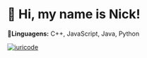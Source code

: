 <h1>👋 Hi, my name is Nick!</h1>
<p>📗<strong>Linguagens:</strong> C++, JavaScript, Java, Python</p>

[![iuricode](https://github-readme-stats.vercel.app/api/top-langs/?username=nickstarss&hide=html&layout=compact&theme=tokyonight)](https://github.com/anuraghazra/github-readme-stats)
<!--

Here are some ideas to get you started:

- 🔭 I’m currently working on ...
- 🌱 I’m currently learning ...
- 👯 I’m looking to collaborate on ...
- 🤔 I’m looking for help with ...
- 💬 Ask me about ...
- 📫 How to reach me: ...
- 😄 Pronouns: ...
- ⚡ Fun fact: ...
-->
